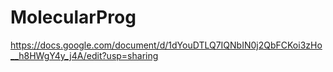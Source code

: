 # MolecularProg
https://docs.google.com/document/d/1dYouDTLQ7IQNbIN0j2QbFCKoi3zHo__h8HWgY4y_j4A/edit?usp=sharing
